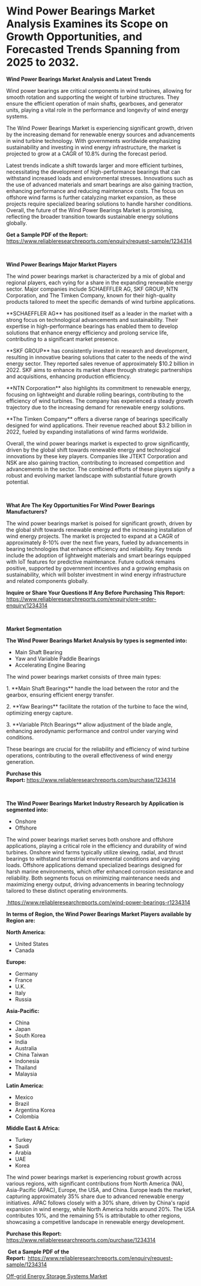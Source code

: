<p><h1>Wind Power Bearings Market Analysis Examines its Scope on Growth Opportunities, and Forecasted Trends Spanning from 2025 to 2032.</h1></p><p><strong>Wind Power Bearings Market Analysis and Latest Trends</strong></p>
<p><p>Wind power bearings are critical components in wind turbines, allowing for smooth rotation and supporting the weight of turbine structures. They ensure the efficient operation of main shafts, gearboxes, and generator units, playing a vital role in the performance and longevity of wind energy systems.</p><p>The Wind Power Bearings Market is experiencing significant growth, driven by the increasing demand for renewable energy sources and advancements in wind turbine technology. With governments worldwide emphasizing sustainability and investing in wind energy infrastructure, the market is projected to grow at a CAGR of 10.8% during the forecast period. </p><p>Latest trends indicate a shift towards larger and more efficient turbines, necessitating the development of high-performance bearings that can withstand increased loads and environmental stresses. Innovations such as the use of advanced materials and smart bearings are also gaining traction, enhancing performance and reducing maintenance costs. The focus on offshore wind farms is further catalyzing market expansion, as these projects require specialized bearing solutions to handle harsher conditions. Overall, the future of the Wind Power Bearings Market is promising, reflecting the broader transition towards sustainable energy solutions globally.</p></p>
<p><strong>Get a Sample PDF of the Report:&nbsp;</strong> <a href="https://www.reliableresearchreports.com/enquiry/request-sample/1234314?utm_campaign=2294&utm_medium=2&utm_source=Github&utm_content=ia&utm_term=13022025&utm_id=wind-power-bearings">https://www.reliableresearchreports.com/enquiry/request-sample/1234314</a></p>
<p>&nbsp;</p>
<p><strong>Wind Power Bearings Major Market Players</strong></p>
<p><p>The wind power bearings market is characterized by a mix of global and regional players, each vying for a share in the expanding renewable energy sector. Major companies include SCHAEFFLER AG, SKF GROUP, NTN Corporation, and The Timken Company, known for their high-quality products tailored to meet the specific demands of wind turbine applications.</p><p>**SCHAEFFLER AG** has positioned itself as a leader in the market with a strong focus on technological advancements and sustainability. Their expertise in high-performance bearings has enabled them to develop solutions that enhance energy efficiency and prolong service life, contributing to a significant market presence.</p><p>**SKF GROUP** has consistently invested in research and development, resulting in innovative bearing solutions that cater to the needs of the wind energy sector. They reported sales revenue of approximately $10.2 billion in 2022. SKF aims to enhance its market share through strategic partnerships and acquisitions, enhancing production efficiency.</p><p>**NTN Corporation** also highlights its commitment to renewable energy, focusing on lightweight and durable rolling bearings, contributing to the efficiency of wind turbines. The company has experienced a steady growth trajectory due to the increasing demand for renewable energy solutions.</p><p>**The Timken Company** offers a diverse range of bearings specifically designed for wind applications. Their revenue reached about $3.2 billion in 2022, fueled by expanding installations of wind farms worldwide.</p><p>Overall, the wind power bearings market is expected to grow significantly, driven by the global shift towards renewable energy and technological innovations by these key players. Companies like JTEKT Corporation and NSK are also gaining traction, contributing to increased competition and advancements in the sector. The combined efforts of these players signify a robust and evolving market landscape with substantial future growth potential.</p></p>
<p>&nbsp;</p>
<p><strong>What Are The Key Opportunities For Wind Power Bearings Manufacturers?</strong></p>
<p><p>The wind power bearings market is poised for significant growth, driven by the global shift towards renewable energy and the increasing installation of wind energy projects. The market is projected to expand at a CAGR of approximately 8-10% over the next five years, fueled by advancements in bearing technologies that enhance efficiency and reliability. Key trends include the adoption of lightweight materials and smart bearings equipped with IoT features for predictive maintenance. Future outlook remains positive, supported by government incentives and a growing emphasis on sustainability, which will bolster investment in wind energy infrastructure and related components globally.</p></p>
<p><strong>Inquire or Share Your Questions If Any Before Purchasing This Report:</strong> <a href="https://www.reliableresearchreports.com/enquiry/pre-order-enquiry/1234314?utm_campaign=2294&utm_medium=2&utm_source=Github&utm_content=ia&utm_term=13022025&utm_id=wind-power-bearings">https://www.reliableresearchreports.com/enquiry/pre-order-enquiry/1234314</a></p>
<p>&nbsp;</p>
<p><strong>Market Segmentation</strong></p>
<p><strong>The Wind Power Bearings Market Analysis by types is segmented into:</strong></p>
<p><ul><li>Main Shaft Bearing</li><li>Yaw and Variable Paddle Bearings</li><li>Accelerating Engine Bearing</li></ul></p>
<p><p>The wind power bearings market consists of three main types: </p><p>1. **Main Shaft Bearings** handle the load between the rotor and the gearbox, ensuring efficient energy transfer.</p><p>2. **Yaw Bearings** facilitate the rotation of the turbine to face the wind, optimizing energy capture.</p><p>3. **Variable Pitch Bearings** allow adjustment of the blade angle, enhancing aerodynamic performance and control under varying wind conditions. </p><p>These bearings are crucial for the reliability and efficiency of wind turbine operations, contributing to the overall effectiveness of wind energy generation.</p></p>
<p><strong>Purchase this Report:&nbsp;</strong><a href="https://www.reliableresearchreports.com/purchase/1234314?utm_campaign=2294&utm_medium=2&utm_source=Github&utm_content=ia&utm_term=13022025&utm_id=wind-power-bearings">https://www.reliableresearchreports.com/purchase/1234314</a></p>
<p>&nbsp;</p>
<p><strong>The Wind Power Bearings Market Industry Research by Application is segmented into:</strong></p>
<p><ul><li>Onshore</li><li>Offshore</li></ul></p>
<p><p>The wind power bearings market serves both onshore and offshore applications, playing a critical role in the efficiency and durability of wind turbines. Onshore wind farms typically utilize slewing, radial, and thrust bearings to withstand terrestrial environmental conditions and varying loads. Offshore applications demand specialized bearings designed for harsh marine environments, which offer enhanced corrosion resistance and reliability. Both segments focus on minimizing maintenance needs and maximizing energy output, driving advancements in bearing technology tailored to these distinct operating environments.</p></p>
<p><a href="https://www.reliableresearchreports.com/wind-power-bearings-r1234314?utm_campaign=2294&utm_medium=2&utm_source=Github&utm_content=ia&utm_term=13022025&utm_id=wind-power-bearings">&nbsp;https://www.reliableresearchreports.com/wind-power-bearings-r1234314</a></p>
<p><strong>In terms of Region, the Wind Power Bearings Market Players available by Region are:</strong></p>
<p>
    <p> <strong> North America: </strong>
        <ul>
            <li>United States</li>
            <li>Canada</li>
        </ul>
        </p> 
    <p> <strong> Europe: </strong>
        <ul>
            <li>Germany</li>
            <li>France</li>
            <li>U.K.</li>
            <li>Italy</li>
            <li>Russia</li>
        </ul>
        </p> 
    <p> <strong> Asia-Pacific: </strong>
        <ul>
            <li>China</li>
            <li>Japan</li>
            <li>South Korea</li>
            <li>India</li>
            <li>Australia</li>
            <li>China Taiwan</li>
            <li>Indonesia</li>
            <li>Thailand</li>
            <li>Malaysia</li>
        </ul>
        </p> 
    <p> <strong> Latin America: </strong>
        <ul>
            <li>Mexico</li>
            <li>Brazil</li>
            <li>Argentina Korea</li>
            <li>Colombia</li>
        </ul>
        </p> 
    <p> <strong> Middle East & Africa: </strong>
        <ul>
            <li>Turkey</li>
            <li>Saudi</li>
            <li>Arabia</li>
            <li>UAE</li>
            <li>Korea</li>
        </ul>
    </p>
    </p>
<p><p>The wind power bearings market is experiencing robust growth across various regions, with significant contributions from North America (NA), Asia-Pacific (APAC), Europe, the USA, and China. Europe leads the market, capturing approximately 35% share due to advanced renewable energy initiatives. APAC follows closely with a 30% share, driven by China's rapid expansion in wind energy, while North America holds around 20%. The USA contributes 10%, and the remaining 5% is attributable to other regions, showcasing a competitive landscape in renewable energy development.</p></p>
<p><strong>Purchase this Report: </strong><a href="https://www.reliableresearchreports.com/purchase/1234314?utm_campaign=2294&utm_medium=2&utm_source=Github&utm_content=ia&utm_term=13022025&utm_id=wind-power-bearings">https://www.reliableresearchreports.com/purchase/1234314</a></p>
<p>&nbsp;<strong>Get a Sample PDF of the Report:&nbsp;&nbsp;</strong><a href="https://www.reliableresearchreports.com/enquiry/request-sample/1234314?utm_campaign=2294&utm_medium=2&utm_source=Github&utm_content=ia&utm_term=13022025&utm_id=wind-power-bearings">https://www.reliableresearchreports.com/enquiry/request-sample/1234314</a></p>
<p><strong></strong></p>
<p><p><a href="https://github.com/hammelximalschid/Market-Research-Report-List-1/blob/main/off-grid-energy-storage-systems-market.md?utm_campaign=2294&utm_medium=2&utm_source=Github&utm_content=ia&utm_term=13022025&utm_id=wind-power-bearings">Off-grid Energy Storage Systems Market</a></p></p>
